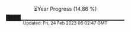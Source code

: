 <p align="center">
⏳Year Progress (14.86 %) <br>
████▁▁▁▁▁▁▁▁▁▁▁▁▁▁▁▁▁▁▁▁▁▁▁▁▁▁ <br>
<sub>Updated: Fri, 24 Feb 2023 06:02:47 GMT</sub>
</p>

